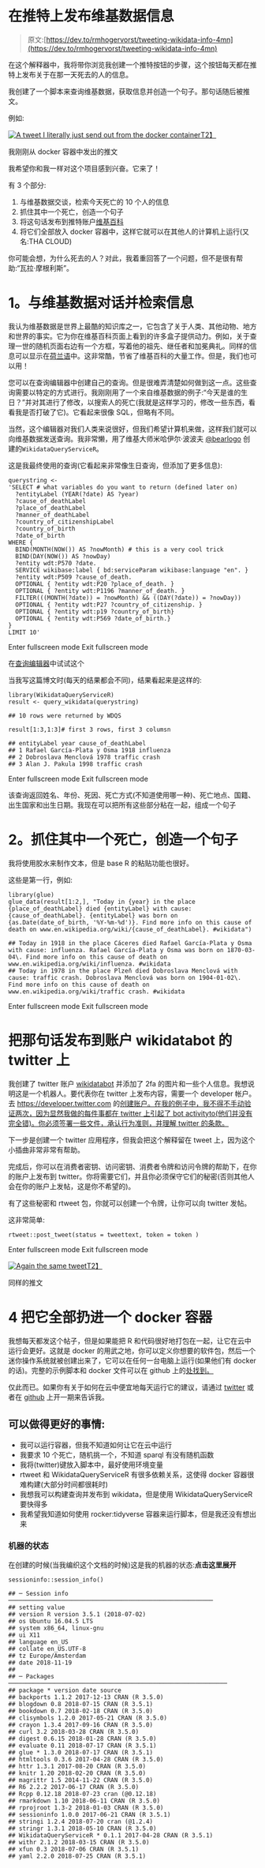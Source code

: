 # 在推特上发布维基数据信息

> 原文:[https://dev.to/rmhogervorst/tweeting-wikidata-info-4mn](https://dev.to/rmhogervorst/tweeting-wikidata-info-4mn)

在这个解释器中，我将带你浏览我创建一个推特按钮的步骤，这个按钮每天都在推特上发布关于在那一天死去的人的信息。

我创建了一个脚本来查询维基数据，获取信息并创造一个句子。那句话随后被推文。

例如:

[![A tweet I literally just send out from the docker container](../Images/2afa493ae6d611126670478720f241bb.png)T2】](https://res.cloudinary.com/practicaldev/image/fetch/s--n2f_aW8c--/c_limit%2Cf_auto%2Cfl_progressive%2Cq_auto%2Cw_880/https://blog.rmhogervorst.nl/post/2018-11-19-tweeting-wikidata-info_files/Screenshot%2520from%25202018-11-19%252021-32-11.png)

我刚刚从 docker 容器中发出的推文

我希望你和我一样对这个项目感到兴奋。它来了！

有 3 个部分:

1.  与维基数据交谈，检索今天死亡的 10 个人的信息
2.  抓住其中一个死亡，创造一个句子
3.  将这句话发布到推特账户[维基百科](https://twitter.com/WikidataB)
4.  将它们全部放入 docker 容器中，这样它就可以在其他人的计算机上运行(又名:THA CLOUD)

你可能会想，为什么死去的人？对此，我着重回答了一个问题，但不是很有帮助:“瓦拉·摩根利斯”。

# 1。与维基数据对话并检索信息

我认为维基数据是世界上最酷的知识库之一，它包含了关于人类、其他动物、地方和世界的事实。它为你在维基百科页面上看到的许多盒子提供动力。例如，关于查理一世的随机页面右边有一个方框，写着他的祖先、继任者和加冕典礼。同样的信息可以显示在[荷兰语](https://nl.wikipedia.org/wiki/Karel_I_van_Engeland)中。这非常酷，节省了维基百科的大量工作。但是，我们也可以用！

您可以在查询编辑器中创建自己的查询。但是很难弄清楚如何做到这一点。这些查询需要以特定的方式进行。我刚刚用了一个来自维基数据的例子:“今天是谁的生日？”并对其进行了修改，以搜索人的死亡(我就是这样学习的，修改一些东西，看看我是否打破了它)。它看起来很像 SQL，但略有不同。

当然，这个编辑器对我们人类来说很好，但我们希望计算机来做，这样我们就可以向维基数据发送查询。我非常懒，用了维基大师米哈伊尔·波波夫 [@bearlogo](%5Bhttps://twitter.com/bearloga%5D(https://twitter.com/bearloga)) 创建的`WikidataQueryServiceR`。

这是我最终使用的查询(它看起来非常像生日查询，但添加了更多信息):

```
querystring <- 
'SELECT # what variables do you want to return (defined later on)
  ?entityLabel (YEAR(?date) AS ?year) 
  ?cause_of_deathLabel 
  ?place_of_deathLabel 
  ?manner_of_deathLabel  
  ?country_of_citizenshipLabel 
  ?country_of_birth
  ?date_of_birth
WHERE {
  BIND(MONTH(NOW()) AS ?nowMonth) # this is a very cool trick
  BIND(DAY(NOW()) AS ?nowDay)
  ?entity wdt:P570 ?date.
  SERVICE wikibase:label { bd:serviceParam wikibase:language "en". }
  ?entity wdt:P509 ?cause_of_death.
  OPTIONAL { ?entity wdt:P20 ?place_of_death. }
  OPTIONAL { ?entity wdt:P1196 ?manner_of_death. }
  FILTER(((MONTH(?date)) = ?nowMonth) && ((DAY(?date)) = ?nowDay))
  OPTIONAL { ?entity wdt:P27 ?country_of_citizenship. }
  OPTIONAL { ?entity wdt:p19 ?country_of_birth}
  OPTIONAL { ?entity wdt:P569 ?date_of_birth.}
}
LIMIT 10' 
```

Enter fullscreen mode Exit fullscreen mode

在[查询编辑器](https://query.wikidata.org/)中试试这个

当我写这篇博文时(每天的结果都会不同)，结果看起来是这样的:

```
library(WikidataQueryServiceR)
result <- query_wikidata(querystring)

## 10 rows were returned by WDQS

result[1:3,1:3]# first 3 rows, first 3 columsn

## entityLabel year cause_of_deathLabel
## 1 Rafael García-Plata y Osma 1918 influenza
## 2 Dobroslava Menclová 1978 traffic crash
## 3 Alan J. Pakula 1998 traffic crash 
```

Enter fullscreen mode Exit fullscreen mode

该查询返回姓名、年份、死因、死亡方式(不知道使用哪一种)、死亡地点、国籍、出生国家和出生日期。我现在可以把所有这些部分粘在一起，组成一个句子

# 2。抓住其中一个死亡，创造一个句子

我将使用胶水来制作文本，但是 base R 的粘贴功能也很好。

这些是第一行，例如:

```
library(glue)
glue_data(result[1:2,], "Today in {year} in the place {place_of_deathLabel} died {entityLabel} with cause: {cause_of_deathLabel}. {entityLabel} was born on {as.Date(date_of_birth, '%Y-%m-%d')}. Find more info on this cause of death on www.en.wikipedia.org/wiki/{cause_of_deathLabel}. #wikidata")

## Today in 1918 in the place Cáceres died Rafael García-Plata y Osma with cause: influenza. Rafael García-Plata y Osma was born on 1870-03-04\. Find more info on this cause of death on www.en.wikipedia.org/wiki/influenza. #wikidata
## Today in 1978 in the place Plzeň died Dobroslava Menclová with cause: traffic crash. Dobroslava Menclová was born on 1904-01-02\. Find more info on this cause of death on www.en.wikipedia.org/wiki/traffic crash. #wikidata 
```

Enter fullscreen mode Exit fullscreen mode

# 把那句话发布到账户 wikidatabot 的 twitter 上

我创建了 twitter 账户 [wikidatabot](https://twitter.com/WikidataB) 并添加了 2fa 的图片和一些个人信息。我想说明这是一个机器人。要代表你在 twitter 上发布内容，需要一个 developer 帐户。去 https://developer.twitter.com 的[创建账户。在我的例子中，我不得不手动验证两次，因为显然我做的每件事都在 twitter 上引起了 bot activityto(他们并没有完全错)。你必须签署一些文件，承认行为准则，并理解 twitter 的条款。](https://developer.twitter.com)

下一步是创建一个 twitter 应用程序，但我会把这个解释留在 tweet 上，因为这个小插曲非常非常有帮助。

完成后，你可以在消费者密钥、访问密钥、消费者令牌和访问令牌的帮助下，在你的账户上发布到 twitter。你将需要它们，并且你必须保守它们的秘密(否则其他人会在你的账户上发帖，这是你不希望的)。

有了这些秘密和 rtweet 包，你就可以创建一个令牌，让你可以向 twitter 发帖。

这非常简单:

```
rtweet::post_tweet(status = tweettext, token = token ) 
```

Enter fullscreen mode Exit fullscreen mode

[![Again the same tweet](../Images/2afa493ae6d611126670478720f241bb.png)T2】](https://res.cloudinary.com/practicaldev/image/fetch/s--n2f_aW8c--/c_limit%2Cf_auto%2Cfl_progressive%2Cq_auto%2Cw_880/https://blog.rmhogervorst.nl/post/2018-11-19-tweeting-wikidata-info_files/Screenshot%2520from%25202018-11-19%252021-32-11.png)

同样的推文

# 4 把它全部扔进一个 docker 容器

我想每天都发这个帖子，但是如果能把 R 和代码很好地打包在一起，让它在云中运行会更好。这就是 docker 的用武之地，你可以定义你想要的软件包，然后一个迷你操作系统就被创建出来了，它可以在任何一台电脑上运行(如果他们有 docker 的话)。完整的示例脚本和 docker 文件可以在 github 上的[处找到。](https://github.com/RMHogervorst/tweetwikidatadeaths)

仅此而已。如果你有关于如何在云中便宜地每天运行它的建议，请通过 [twitter](https://twitter.com/RoelMHogervorst) 或者在 [github](https://github.com/RMHogervorst/tweetwikidatadeaths/issues/new) 上开一期来告诉我。

## 可以做得更好的事情:

*   我可以运行容器，但我不知道如何让它在云中运行
*   我要求 10 个死亡，随机挑一个，不知道 sparql 有没有随机函数
*   我将(twitter)键放入脚本中，最好使用环境变量
*   rtweet 和 WikidataQueryServiceR 有很多依赖关系，这使得 docker 容器很难构建(大部分时间都很耗时)
*   我想我可以构建查询并发布到 wikidata，但是使用 WikidataQueryServiceR 要快得多
*   我希望我知道如何使用 rocker:tidyverse 容器来运行脚本，但是我还没有想出来

### 机器的状态

在创建的时候(当我编织这个文档的时候)这是我的机器的状态:**点击这里展开**

```
sessioninfo::session_info()
```

```
## ─ Session info ──────────────────────────────────────────────────────────
## setting value                       
## version R version 3.5.1 (2018-07-02)
## os Ubuntu 16.04.5 LTS          
## system x86_64, linux-gnu           
## ui X11                         
## language en_US                       
## collate en_US.UTF-8                 
## tz Europe/Amsterdam            
## date 2018-11-19                  
## 
## ─ Packages ──────────────────────────────────────────────────────────────
## package * version date source         
## backports 1.1.2 2017-12-13 CRAN (R 3.5.0) 
## blogdown 0.8 2018-07-15 CRAN (R 3.5.1) 
## bookdown 0.7 2018-02-18 CRAN (R 3.5.0) 
## clisymbols 1.2.0 2017-05-21 CRAN (R 3.5.0) 
## crayon 1.3.4 2017-09-16 CRAN (R 3.5.0) 
## curl 3.2 2018-03-28 CRAN (R 3.5.0) 
## digest 0.6.15 2018-01-28 CRAN (R 3.5.0) 
## evaluate 0.11 2018-07-17 CRAN (R 3.5.1) 
## glue * 1.3.0 2018-07-17 CRAN (R 3.5.1) 
## htmltools 0.3.6 2017-04-28 CRAN (R 3.5.0) 
## httr 1.3.1 2017-08-20 CRAN (R 3.5.0) 
## knitr 1.20 2018-02-20 CRAN (R 3.5.0) 
## magrittr 1.5 2014-11-22 CRAN (R 3.5.0) 
## R6 2.2.2 2017-06-17 CRAN (R 3.5.0) 
## Rcpp 0.12.18 2018-07-23 cran (@0.12.18)
## rmarkdown 1.10 2018-06-11 CRAN (R 3.5.0) 
## rprojroot 1.3-2 2018-01-03 CRAN (R 3.5.0) 
## sessioninfo 1.0.0 2017-06-21 CRAN (R 3.5.1) 
## stringi 1.2.4 2018-07-20 cran (@1.2.4)  
## stringr 1.3.1 2018-05-10 CRAN (R 3.5.0) 
## WikidataQueryServiceR * 0.1.1 2017-04-28 CRAN (R 3.5.1) 
## withr 2.1.2 2018-03-15 CRAN (R 3.5.0) 
## xfun 0.3 2018-07-06 CRAN (R 3.5.1) 
## yaml 2.2.0 2018-07-25 CRAN (R 3.5.1)
```